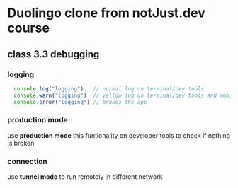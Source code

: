 # Duolingo clone from notJust.dev course

## class 3.3 debugging

### logging

```js
  console.log("logging")   // normal log on terminal/dev tools
  console.warn("logging")  // yellow log on terminal/dev tools and mobile
  console.error("logging") // brokes the app
```

### production mode

use **production mode** this funtionality on developer tools to check if nothing is broken

### connection

use **tunnel mode** to run remotely in different network
